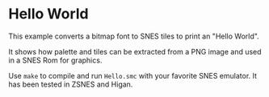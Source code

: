 # Hello World

This example converts a bitmap font to SNES tiles to print an "Hello World".

It shows how palette and tiles can be extracted from a PNG image and used in a SNES Rom for graphics.

Use `make` to compile and run `Hello.smc` with your favorite SNES emulator. It has been tested in ZSNES and Higan.

